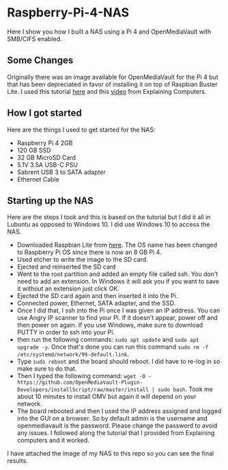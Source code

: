 # Raspberry-Pi-4-NAS
Here I show you how I built a NAS using a Pi 4 and OpenMediaVault with SMB/CIFS enabled.

## Some Changes

Originally there was an image available for OpenMediaVault for the Pi 4 but that has been depreciated in favor of installing it on top of Raspbian Buster Lite. I used this tutorial [here](https://forum.openmediavault.org/index.php/Thread/28789-Installing-OMV5-on-Raspberry-PI-s-Armbian-Supported-SBC-s/) and this [video](https://www.youtube.com/watch?v=bpvlEbdA6qI) from Explaining Computers.

## How I got started

Here are the things I used to get started for the NAS:
* Raspberry Pi 4 2GB 
* 120 GB SSD
* 32 GB MicroSD Card
* 5.1V 3.5A USB-C PSU
* Sabrent USB 3 to SATA adapter
* Ethernet Cable

## Starting up the NAS

Here are the steps I took and this is based on the tutorial but I did it all in Lubuntu as opposed to Windows 10. I did use Windows 10 to access the NAS.
* Downloaded Raspbian Lite from [here](https://www.raspberrypi.org/downloads/raspberry-pi-os/). The OS name has been changed to Raspberry Pi OS since there is now an 8 GB Pi 4.
* Used etcher to write the image to the SD card.
* Ejected and reinserted the SD card
* Went to the root partition and added an empty file called ssh. You don't need to add an extension. In Windows it will ask you if you want to save it without an extension just click OK.
* Ejected the SD card again and then inserted it into the Pi. 
* Connected power, Ethernet, SATA adapter, and the SSD. 
* Once I did that, I ssh into the Pi once I was given an IP address. You can use Angry IP scanner to find your Pi. If it doesn't appear, power off and then power on again. If you use Windows, make sure to download PUTTY in order to ssh into your Pi.
* then run the following commands: `sudo apt update` and `sudo apt upgrade -y`. Once that's done you can run this command `sudo rm -f /etc/systemd/network/99-default.link`. 
* Type `sudo reboot` and the board should reboot. I did have to re-log in so make sure to do that. 
* Then I typed the following command: `wget -O -https://github.com/OpenMediaVault-Plugin-Developers/installScript/raw/master/install | sudo bash`. Took me about 10 minutes to install OMV but again it will depend on your network.
* The board rebooted and then I used the IP address assigned and logged into the GUI on a browser. So by default admin is the username and openmediavault is the password. Please change the password to avoid any issues. I followed along the tutorial that I provided from Explaining computers and it worked. 

I have attached the image of my NAS to this repo so you can see the final results. 
